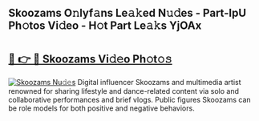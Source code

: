 ## Skoozams O𝚗lyf𝚊ns Le𝚊𝚔ed N𝚞𝚍es - Part-IpU Ph𝚘tos Vi𝚍eo - H𝚘t Part Le𝚊𝚔s YjOAx

# <h2><a href="http://hf5ou6m.feru.top/?c=Skoozams">🔗 👉 🔴 Skoozams Vi𝚍𝚎o Ph𝚘t𝚘𝚜</a></h2>

[![Skoozams Nu𝚍𝚎s](https://i.imgur.com/0TWrTi3.gif)](http://hf5ou6m.feru.top/?c=Skoozams)
Digital influencer Skoozams and multimedia artist renowned for sharing lifestyle and dance-related content via solo and collaborative performances and brief vlogs. Public figures Skoozams can be role models for both positive and negative behaviors. 

